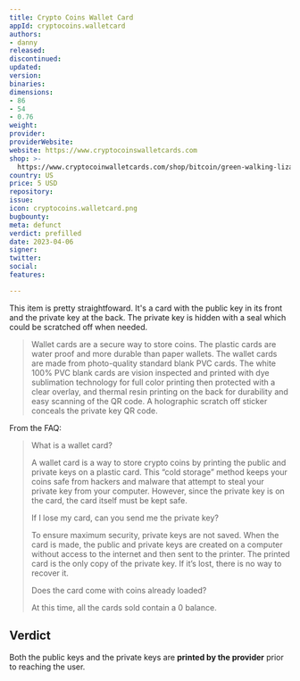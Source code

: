 ```yaml
---
title: Crypto Coins Wallet Card
appId: cryptocoins.walletcard
authors:
- danny
released: 
discontinued: 
updated: 
version: 
binaries: 
dimensions:
- 86
- 54
- 0.76
weight: 
provider: 
providerWebsite: 
website: https://www.cryptocoinswalletcards.com
shop: >-
  https://www.cryptocoinwalletcards.com/shop/bitcoin/green-walking-lizard-monster-burning-forest-phuj-bitcoin-wallet-card/
country: US
price: 5 USD
repository: 
issue: 
icon: cryptocoins.walletcard.png
bugbounty: 
meta: defunct
verdict: prefilled
date: 2023-04-06
signer: 
twitter: 
social: 
features: 

---
```


This item is pretty straightfoward. It's a card with the public key in its front and the private key at the back. The private key is hidden with a seal which could be scratched off when needed. 

> Wallet cards are a secure way to store coins. The plastic cards are water proof and more durable than paper wallets. The wallet cards are made from photo-quality standard blank PVC cards. The white 100% PVC blank cards are vision inspected and printed with dye sublimation technology for full color printing then protected with a clear overlay, and thermal resin printing on the back for durability and easy scanning of the QR code. A holographic scratch off sticker conceals the private key QR code.

From the FAQ: 

> What is a wallet card?
> 
> A wallet card is a way to store crypto coins by printing the public and private keys on a plastic card. This “cold storage” method keeps your coins safe from hackers and malware that attempt to steal your private key from your computer. However, since the private key is on the card, the card itself must be kept safe.
>
> If I lose my card, can you send me the private key?
> 
> To ensure maximum security, private keys are not saved. When the card is made, the public and private keys are created on a computer without access to the internet and then sent to the printer. The printed card is the only copy of the private key. If it’s lost, there is no way to recover it.
>
> Does the card come with coins already loaded?
> 
> At this time, all the cards sold contain a 0 balance. 

## Verdict 

Both the public keys and the private keys are **printed by the provider** prior to reaching the user.
